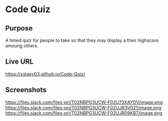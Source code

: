 # Code Quiz

## Purpose
A timed quiz for people to take so that they may display a their highscore amoung others.

## Live URL
https://xstasy03.github.io/Code-Quiz/

## Screenshots
https://files.slack.com/files-pri/T02NBPG3UCW-F02U73XAYDV/image.png
https://files.slack.com/files-pri/T02NBPG3UCW-F02UJR3V021/image.png
https://files.slack.com/files-pri/T02NBPG3UCW-F02UJR09KB7/image.png
